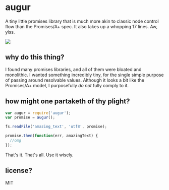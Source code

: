 # augur

A tiny little promises library that is much more akin to classic node control
flow than the Promises/A+ spec. It also takes up a whopping 17 lines. Aw, yiss.

<img src="https://upload.wikimedia.org/wikipedia/commons/thumb/e/ee/Augur,_Nordisk_familjebok.png/150px-Augur,_Nordisk_familjebok.png"/> 

## why do this thing?

I found many promises libraries, and all of them were bloated and monolithic.
I wanted something incredibly tiny, for the single simple purpose of passing
around resolvable values. Although it looks a bit like the Promises/A+ model, I
purposefully *do not* fully comply to it.

## how might one partaketh of thy plight?

```javascript
var augur = require('augur');
var promise = augur();

fs.readFile('amazing_text', 'utf8', promise);

promise.then(function(err, amazingText) {
  //omg
});
```

That's it. That's all. Use it wisely.

## license?

MIT
